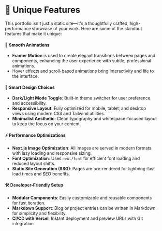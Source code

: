 # 🌟 Unique Features

This portfolio isn't just a static site—it's a thoughtfully crafted, high-performance showcase of your work. Here are some of the standout features that make it unique:

#### 🎨 Smooth Animations

* **Framer Motion** is used to create elegant transitions between pages and components, enhancing the user experience with subtle, professional animations.
* Hover effects and scroll-based animations bring interactivity and life to the interface.

#### 🧠 Smart Design Choices

* **Dark/Light Mode Toggle**: Built-in theme switcher for user preference and accessibility.
* **Responsive Layout**: Fully optimized for mobile, tablet, and desktop views using modern CSS and Tailwind utilities.
* **Minimalist Aesthetic**: Clean typography and whitespace-focused layout to keep the focus on your content.

#### ⚡ Performance Optimizations

* **Next.js Image Optimization**: All images are served in modern formats with lazy loading and responsive sizing.
* **Font Optimization**: Uses `next/font` for efficient font loading and reduced layout shifts.
* **Static Site Generation (SSG)**: Pages are pre-rendered for lightning-fast load times and SEO benefits.

#### 🛠️ Developer-Friendly Setup

* **Modular Components**: Easily customizable and reusable components for fast iteration.
* **Markdown Support**: Blog or project entries can be written in Markdown for simplicity and flexibility.
* **CI/CD with Vercel**: Instant deployment and preview URLs with Git integration.

